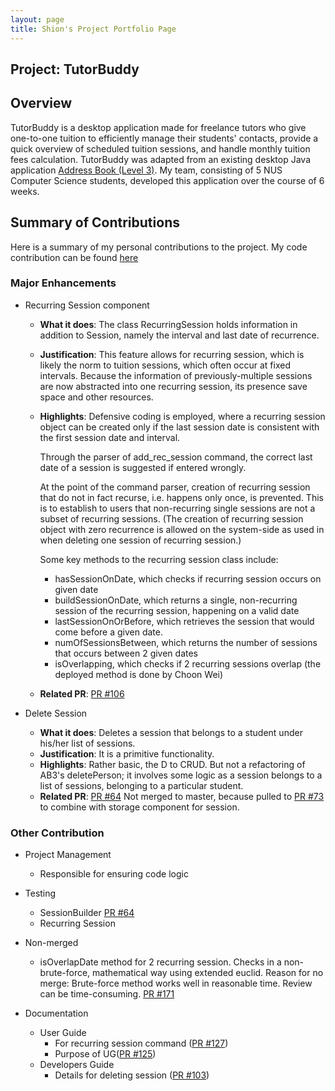 ```yaml
---
layout: page
title: Shion's Project Portfolio Page
---
```


## Project: TutorBuddy

## Overview

TutorBuddy is a desktop application made for freelance tutors who give one-to-one tuition to efficiently manage their
students' contacts, provide a quick overview of scheduled tuition sessions, and handle monthly tuition fees calculation.
TutorBuddy was adapted from an existing desktop Java application [Address Book (Level 3)](https://se-education.org/addressbook-level3/).
My team, consisting of 5 NUS Computer Science students, developed this application over the course of 6 weeks.

## Summary of Contributions

Here is a summary of my personal contributions to the project.
My code contribution can be found [here](https://nus-cs2103-ay2021s2.github.io/tp-dashboard/?search=nowknowing&sort=groupTitle&sortWithin=title&since=&timeframe=commit&mergegroup=&groupSelect=groupByRepos&breakdown=false&tabOpen=true&tabType=authorship&tabAuthor=nowknowing&tabRepo=AY2021S2-CS2103T-T11-1%2Ftp%5Bmaster%5D&authorshipIsMergeGroup=false&authorshipFileTypes=docs~functional-code~test-code&authorshipIsBinaryFileTypeChecked=false)

### Major Enhancements
- Recurring Session component
    - **What it does**: The class RecurringSession holds information in addition to Session, namely the interval and last date of recurrence.
    - **Justification**: This feature allows for recurring session, which is likely the norm to tuition sessions, which often occur at fixed intervals.
      Because the information of previously-multiple sessions are now abstracted into one recurring session, its presence save space and other resources.
    - **Highlights**:
      Defensive coding is employed, where a recurring session object can be created only if the last session date is consistent
      with the first session date and interval.

      Through the parser of add_rec_session command, the correct last date of a session is suggested if entered wrongly. 

      At the point of the command parser, creation of recurring session that do not in fact recurse, i.e. happens only once,
      is prevented. This is to establish to users that non-recurring single sessions are not a subset of recurring sessions.
      (The creation of recurring session object with zero recurrence is allowed on the system-side as used in
      when deleting one session of recurring session.)

      Some key methods to the recurring session class include:
      - hasSessionOnDate, which checks if recurring session occurs on given date
      - buildSessionOnDate, which returns a single, non-recurring session of the recurring session,
        happening on a valid date
      - lastSessionOnOrBefore, which retrieves the session that would come before a given date.
      - numOfSessionsBetween, which returns the number of sessions that occurs between 2 given dates
      - isOverlapping, which checks if 2 recurring sessions overlap (the deployed method is done by Choon Wei)
    - **Related PR**: [PR #106](https://github.com/AY2021S2-CS2103T-T11-1/tp/pull/106)


- Delete Session
    - **What it does**: Deletes a session that belongs to a student under his/her list of sessions.
    - **Justification**: It is a primitive functionality.
    - **Highlights**: Rather basic, the D to CRUD. But not a refactoring of AB3's deletePerson;
    it involves some logic as a session belongs to a list of sessions, belonging to a particular student.
    - **Related PR**: [PR #64](https://github.com/AY2021S2-CS2103T-T11-1/tp/pull/64)
    Not merged to master, because pulled to [PR #73](https://github.com/AY2021S2-CS2103T-T11-1/tp/pull/73) to combine with storage component for session.

### Other Contribution
- Project Management
    - Responsible for ensuring code logic
- Testing
    - SessionBuilder [PR #64](https://github.com/AY2021S2-CS2103T-T11-1/tp/pull/64/)
    - Recurring Session
    
- Non-merged
    - isOverlapDate method for 2 recurring session. Checks in a non-brute-force, mathematical way using extended euclid.
    Reason for no merge: Brute-force method works well in reasonable time. Review can be time-consuming.
    [PR #171](https://github.com/AY2021S2-CS2103T-T11-1/tp/pull/171)

- Documentation
    - User Guide
        - For recurring session command ([PR #127](https://github.com/AY2021S2-CS2103T-T11-1/tp/pull/127))
        - Purpose of UG([PR #125](https://github.com/AY2021S2-CS2103T-T11-1/tp/pull/125/files))
    - Developers Guide
        - Details for deleting session ([PR #103](https://github.com/AY2021S2-CS2103T-T11-1/tp/pull/103))

